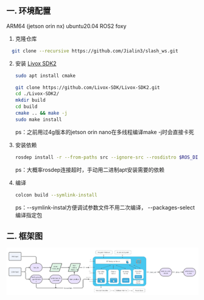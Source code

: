 ## 一. 环境配置
ARM64 (jetson orin nx)
ubuntu20.04
ROS2 foxy
1. 克隆仓库
   
  ```sh
    git clone --recursive https://github.com/Jialin3/slash_ws.git
  ```
2. 安装 [Livox SDK2](https://github.com/Livox-SDK/Livox-SDK2)
   
    ```sh
    sudo apt install cmake
    ```

    ```sh
    git clone https://github.com/Livox-SDK/Livox-SDK2.git
    cd ./Livox-SDK2/
    mkdir build
    cd build
    cmake .. && make -j
    sudo make install
    ```
    ps：之前用过4g版本的jetson orin nano在多线程编译make -j时会直接卡死

3. 安装依赖
    ```sh
    rosdep install -r --from-paths src --ignore-src --rosdistro $ROS_DISTRO -y
    ```
    ps：大概率rosdep连接超时，手动用二进制apt安装需要的依赖

4. 编译

    ```sh
    colcon build --symlink-install
    ```
    ps：--symlink-instal方便调试参数文件不用二次编译，
        --packages-select编译指定包

## 二. 框架图
![功能包流程图](image/软件框架图.png)

